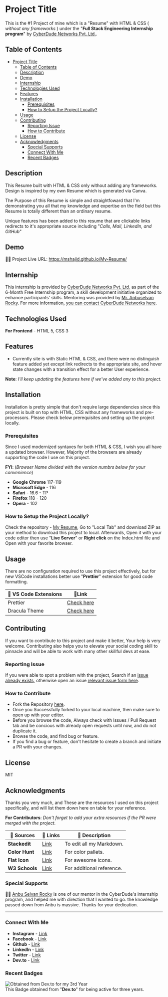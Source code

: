 # Project Title

This is the #1 Project of mine which is a "Resume" with HTML & CSS ( *without any frameworks* ) under the "**Full Stack Engineering Internship program**" by [CyberDude Networks Pvt. Ltd.](https://cyberdudenetworks.com). 

## Table of Contents
- [Project Title](#project-title)
  - [Table of Contents](#table-of-contents)
  - [Description](#description)
  - [Demo](#demo)
  - [Internship](#internship)
  - [Technologies Used](#technologies-used)
  - [Features](#features)
  - [Installation](#installation)
    - [Prerequisites](#prerequisites)
    - [How to Setup the Project Locally?](#how-to-setup-the-project-locally)
  - [Usage](#usage)
  - [Contributing](#contributing)
    - [Reporting Issue](#reporting-issue)
    - [How to Contribute](#how-to-contribute)
  - [License](#license)
  - [Acknowledgments](#acknowledgments)
    - [Special Supports](#special-supports)
    - [Connect With Me](#connect-with-me)
    - [Recent Badges](#recent-badges)

## Description

This Resume built with HTML & CSS only without adding any frameworks. Design is inspired by my own Resume which is generated via Canva.

The Purpose of this Resume is simple and straightfoward that I'm demonstrating you all that my knowledge and expertise on the field but this Resume is totally different than an ordinary resume.

Unique features has been added to this resume that are clickable links redirects to it's appropriate source including "*Calls, Mail, LinkedIn, and GitHub*" 

## Demo

🌟🌟 Project Live URL: https://mshajid.github.io/My-Resume/

## Internship

This internship is provided by [CyberDude Networks Pvt. Ltd.](https://youtube.com/cyberdudenetworks) as part of the 6-Month Free Internship program, a skill development initiative organized to enhance participants' skills. Mentoring was provided by [Mr. Anbuselvan Rocky](https://instagram.com/anbuselvanrocky). For more information, [you can contact CyberDude Networks here](https://cyberdudenetworks.com).

## Technologies Used

**For Frontend** - HTML 5, CSS 3

## Features

- Currently site is with Static HTML & CSS, and there were no distinguish feature added yet except link redirects to the appropriate site, and hover state changes with a transition effect for a better User experience. 

**Note**: *I'll keep updating the features here if we've added any to this project.*

## Installation

Installation is pretty simple that don't require large dependencies since this project is built on top with HTML, CSS without any frameworks and pre-processors. Please check below prerequisites and setting up the project locally. 

### Prerequisites

Since I used modernized syntaxes for both HTML & CSS, I wish you all have a updated browser. However, Majority of the browsers are already supporting the code I use on this project. 

**FYI**: (*Browser Name divided with the version numbrs below for your convenience*)
-   **Google Chrome** 117-119
-   **Microsoft Edge** - 116
-   **Safari** - 16.6 - TP
-   **Firefox** 118 - 120
-   **Opera** - 102

### How to Setup the Project Locally?

Check the repository - [My Resume](https://github.com/mshajid/My-Resume), Go to "Local Tab" and download ZIP as your method to download this project to local. Afterwards, Open it with your code editor then use "**Live Server**" or **Right click** on the Index.html file and Open with your favorite browser.


## Usage

There are no configuration required to use this project effectively, but for new VSCode installations better use "**Prettier**" extension for good code formatting. 

| 🚀 VS Code Extensions | 🌟Link | 
|---|---|
| Prettier  |  [Check here](https://prettier.io/) |
| Dracula Theme  |  [Check here](https://draculatheme.com/visual-studio-code) |


## Contributing

If you want to contribute to this project and make it better, Your help is very welcome. Contributing also helps you to elevate your social coding skill to pinnacle and will be able to work with many other skillful devs at ease.

### Reporting Issue
If you were able to spot a problem with the project, Search if an [issue already exists](https://docs.github.com/en/search-github/searching-on-github/searching-issues-and-pull-requests#search-by-the-title-body-or-comments), otherwise open an issue [relevant issue form here](https://github.com/mshajid/My-Resume/issues/new).

### How to Contribute

- Fork the Repository [here](https://github.com/mshajid/My-Resume).
- Once you Successfully forked to your local machine, then make sure to open up with your editor.
- Before you browse the code, Always check with Issues / Pull Request tab and be concious with already open requests until now, and do not duplicate it.
- Browse the code, and find bug or feature. 
- If you find a bug or feature, don't hesitate to create a branch and initiate a PR with your changes.
  

## License

MIT

## Acknowledgments

Thanks you very much, and These are the resources I used on this project specifically, and will list them down here on table for your reference.  

**For Contributors**: *Don't forget to add your extra resources if the PR were merged with the project.*

| 🌟 Sources | 🧢 Links | 📗 Description |
|-------|-------|-------|
| **Stackedit** |  [Link](https://stackedit.io/) | To edit all my Markdown.
| **Color Hunt**  |  [Link](https://colorhunt.co/) | For color pallets.
| **Flat Icon**  |  [Link](https://www.flaticon.com/) | For awesome icons.
| **W3 Schools**  |  [Link](https://w3schools.com/) | For additional reference.

### Special Supports

💪🏼 [Anbu Selvan Rocky](https://www.instagram.com/anbuselvanrocky/) is one of our mentor in the CyberDude's internship program, and helped me with direction that I wanted to go. the knowledge passed down from Anbu is massive. Thanks for your dedication.

---
### Connect With Me 
- **Instagram** - [Link](https://instagram.com/shajid.shafee/)
- **Facebook** - [Link](https://facebook.com/muhammed.shajid.10)
- **Github** - [Link](https://github.com/mshajid)
- **LinkedIn** - [Link](https://linkedin.com/in/shajidshafee)
- **Twitter** - [Link](https://twitter.com/ShafeeShajid)
- **Dev.to** - [Link](https://dev.to/mshajid)

### Recent Badges

![Obtained from Dev.to for my 3rd Year](https://res.cloudinary.com/practicaldev/image/fetch/s--lTvS9BmJ--/c_limit,f_auto,fl_progressive,q_80,w_180/https://dev-to-uploads.s3.amazonaws.com/uploads/badge/badge_image/10/3yearclub-final__1_.png)
<br> This Badge obtained from "**Dev.to**" for being active for three years. 

